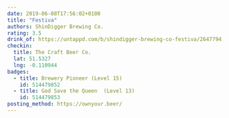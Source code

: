 ```yaml
---
date: 2019-06-08T17:56:02+0100
title: "Festiva"
authors: ShinDigger Brewing Co.
rating: 3.5
drink_of: https://untappd.com/b/shindigger-brewing-co-festiva/2647794
checkin:
  title: The Craft Beer Co.
  lat: 51.5327
  lng: -0.110944
badges:
  - title: Brewery Pioneer (Level 15)
    id: 514479852
  - title: God Save the Queen  (Level 13)
    id: 514479853
posting_method: https://ownyour.beer/
---
```

